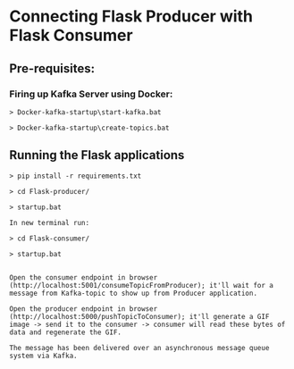 # Connecting Flask Producer with Flask Consumer

## Pre-requisites:

### Firing up Kafka Server using Docker:
```
> Docker-kafka-startup\start-kafka.bat

> Docker-kafka-startup\create-topics.bat
```


## Running the Flask applications
```
> pip install -r requirements.txt

> cd Flask-producer/ 

> startup.bat

In new terminal run:

> cd Flask-consumer/ 

> startup.bat


Open the consumer endpoint in browser (http://localhost:5001/consumeTopicFromProducer); it'll wait for a message from Kafka-topic to show up from Producer application.

Open the producer endpoint in browser (http://localhost:5000/pushTopicToConsumer); it'll generate a GIF image -> send it to the consumer -> consumer will read these bytes of data and regenerate the GIF.

The message has been delivered over an asynchronous message queue system via Kafka.
```